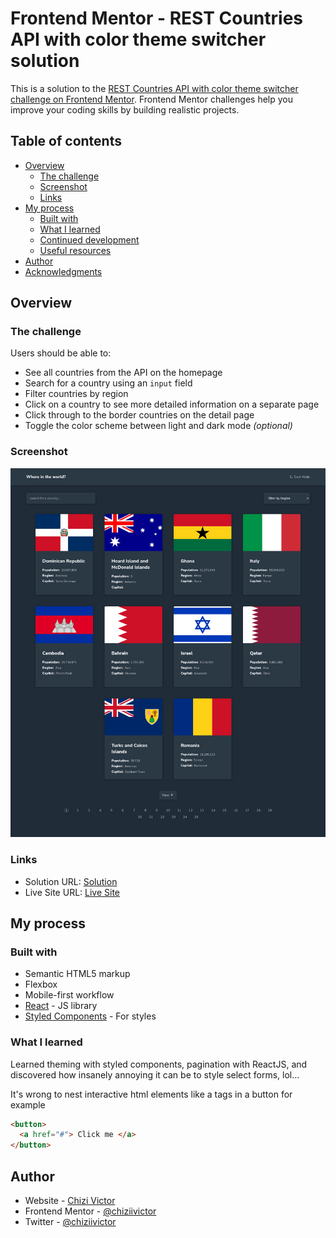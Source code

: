 # Frontend Mentor - REST Countries API with color theme switcher solution

This is a solution to the [REST Countries API with color theme switcher challenge on Frontend Mentor](https://www.frontendmentor.io/challenges/rest-countries-api-with-color-theme-switcher-5cacc469fec04111f7b848ca). Frontend Mentor challenges help you improve your coding skills by building realistic projects.

## Table of contents

- [Overview](#overview)
  - [The challenge](#the-challenge)
  - [Screenshot](#screenshot)
  - [Links](#links)
- [My process](#my-process)
  - [Built with](#built-with)
  - [What I learned](#what-i-learned)
  - [Continued development](#continued-development)
  - [Useful resources](#useful-resources)
- [Author](#author)
- [Acknowledgments](#acknowledgments)

## Overview

### The challenge

Users should be able to:

- See all countries from the API on the homepage
- Search for a country using an `input` field
- Filter countries by region
- Click on a country to see more detailed information on a separate page
- Click through to the border countries on the detail page
- Toggle the color scheme between light and dark mode _(optional)_

### Screenshot

![](./design/screenshot.jpg)

### Links

- Solution URL: [Solution](https://www.frontendmentor.io/solutions/reactjs-styledcomponents-reactrouter-loadingskeleton-iBjXYt3W3n)
- Live Site URL: [Live Site](https://rest-countries-chiziivictor.netlify.app/)

## My process

### Built with

- Semantic HTML5 markup
- Flexbox
- Mobile-first workflow
- [React](https://reactjs.org/) - JS library
- [Styled Components](https://styled-components.com/) - For styles

### What I learned

Learned theming with styled components, pagination with ReactJS, and discovered how insanely annoying it can be to style select forms, lol...

It's wrong to nest interactive html elements like a tags in a button for example

```html
<button>
  <a href="#"> Click me </a>
</button>
```

## Author

- Website - [Chizi Victor](https://chiziivictor.netlify.app)
- Frontend Mentor - [@chiziivictor](https://www.frontendmentor.io/profile/chiziivictor)
- Twitter - [@chiziivictor](https://www.twitter.com/chiziivictor)
